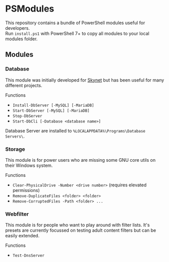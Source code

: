 # PSModules

This repository contains a bundle of PowerShell modules useful for developers.  
Run `install.ps1` with PowerShell 7+ to copy all modules to your local modules folder.

## Modules

### Database
This module was initially developed for [Skynet](https://github.com/skynet-im/skynet-server) but has been useful for many different projects.

Functions
- `Install-DbServer [-MySQL] [-MariaDB]`
- `Start-DbServer [-MySQL] [-MariaDB]`
- `Stop-DbServer`
- `Start-DbCli [-Database <database name>]`

Database Server are installed to `%LOCALAPPDATA%\Programs\Database Servers\`.

### Storage
This module is for power users who are missing some GNU core utils on their Windows system.

Functions
- `Clear-PhysicalDrive -Number <drive number>` (requires elevated permissions)
- `Remove-DuplicateFiles <folder> <folder>`
- `Remove-CorruptedFiles -Path <folder> ...`

### Webfilter
This module is for people who want to play around with filter lists. It's presets are currently focussed on testing adult content filters but can be easily extended.

Functions
- `Test-DnsServer`

